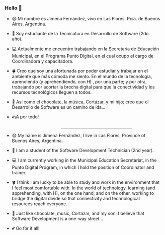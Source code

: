 ### Hello 👋

 -  😄 Mi nombre es Jimena Fernández, vivo en Las Flores, Pcia. de Buenos Aires, Argentina. 
 -  🔭 Soy estudiante de la Tecnicatura en Desarrollo de Software (2do. año). 
 -  💻 Actualmente me encuentro trabajando en la Secretaría de Educación Municipal, en el Programa Punto Digital, en el cual ocupo el cargo de Coordinadora y capacitadora.
 -  🍀 Creo que soy una afortunada por poder estudiar y trabajar en el ambiente que más cómoda me siento. En el mundo de la tecnología, aprendiendo (y aprehendiendo, con H) , por una parte; y por otra, trabajando por acortar la brecha digital para que la conectividad y los recursos tecnológicos lleguen a todos.
 -  🤟 Así como el chocolate, la música, Cortázar, y mi hijo; creo que el Desarrollo de Software es un camino de ida… 
 -  💕¡A por todo!
 
                              ________________________________
                              
                              

 -  😄 My name is Jimena Fernández, I live in Las Flores, Province of Buenos Aires, Argentina. 
 -  🔭 I am a student of the Software Development Technician (2nd year).
 -  💻 I am currently working in the Municipal Education Secretariat, in the Punto Digital Program, in which I hold the position of Coordinator and trainer.
 -  🍀 I think I am lucky to be able to study and work in the environment that I feel most comfortable with. In the world of technology, learning (and apprehending, with H), on the one hand; and on the other, working to bridge the digital divide so that connectivity and technological resources reach everyone.
 -  🤟 Just like chocolate, music, Cortázar, and my son; I believe that Software Development is a one-way street… 
 -  💕 Go for it all!

 

